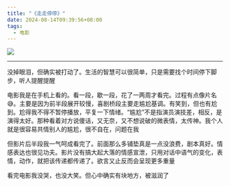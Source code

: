 ```yaml
---
title: "《走走停停》"
date: 2024-08-14T09:39:56+08:00
tags:
  - 电影
---
```



[![](/img/movies/gold_or_shit.webp#center)](https://movie.douban.com/subject/35956190/)

---

没掉眼泪，但确实被打动了。生活的智慧可以很简单，只是需要找个时间停下脚步，听人提醒提醒

电影我是在手机上看的。看一段，歇一段，花了一两周才看完。过程有点像片名😅。主要是因为前半段展开较慢，喜剧桥段主要走尴尬基调。有笑到，但也有尬到。尬得我不得不暂停播放，平复一下情绪。“尴尬”不是指演员演技差，相反，是演得太好。那种看着对方说傻话，又无奈，又不想说破的微表情，太传神。我个人就是很容易共情别人的尴尬，很不自在，问题在我

但影片后半段我一气呵成看完了。前面那么多铺垫真是一点没浪费，剧本真好。情感表达也很见功夫。影片没有搞大起大落的情感宣泄，只用对话中语气的变化，表情，动作，就把该传递都传递了。欲言又止反而会呈现更多重量

看完电影我没哭，也没大笑。但心中确实有块地方，被滋润了